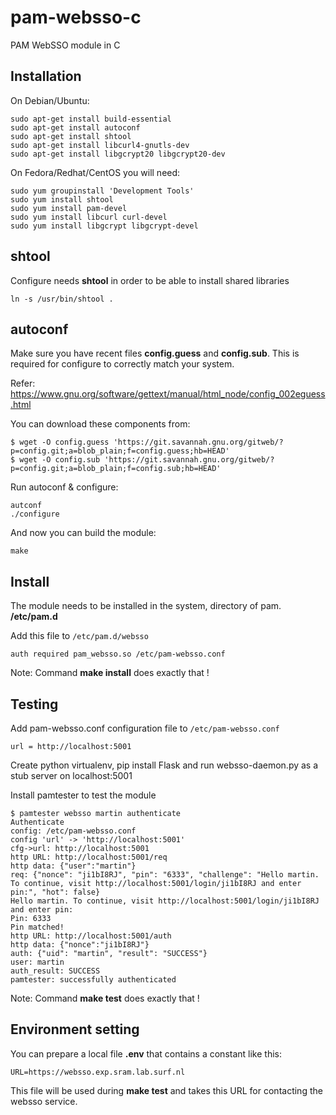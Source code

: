 # pam-websso-c
PAM WebSSO module in C

## Installation

On Debian/Ubuntu:
~~~
sudo apt-get install build-essential
sudo apt-get install autoconf
sudo apt-get install shtool
sudo apt-get install libcurl4-gnutls-dev
sudo apt-get install libgcrypt20 libgcrypt20-dev
~~~

On Fedora/Redhat/CentOS you will need:
~~~
sudo yum groupinstall 'Development Tools'
sudo yum install shtool
sudo yum install pam-devel
sudo yum install libcurl curl-devel
sudo yum install libgcrypt libgcrypt-devel
~~~

## shtool

Configure needs **shtool** in order to be able to install shared libraries

~~~
ln -s /usr/bin/shtool .
~~~
## autoconf

Make sure you have recent files **config.guess** and **config.sub**.
This is required for configure to correctly match your system.

Refer: https://www.gnu.org/software/gettext/manual/html_node/config_002eguess.html

You can download these components from:

~~~
$ wget -O config.guess 'https://git.savannah.gnu.org/gitweb/?p=config.git;a=blob_plain;f=config.guess;hb=HEAD'
$ wget -O config.sub 'https://git.savannah.gnu.org/gitweb/?p=config.git;a=blob_plain;f=config.sub;hb=HEAD'
~~~

Run autoconf & configure:

~~~
autconf 
./configure
~~~

And now you can build the module:

~~~
make
~~~

## Install

The module needs to be installed in the system, directory of pam. **/etc/pam.d**

Add this file to ```/etc/pam.d/websso```

~~~
auth required pam_websso.so /etc/pam-websso.conf
~~~

Note:
Command **make install** does exactly that !
## Testing

Add pam-websso.conf configuration file to ```/etc/pam-websso.conf```

~~~
url = http://localhost:5001
~~~

Create python virtualenv, pip install Flask and run websso-daemon.py as a stub server on localhost:5001

Install pamtester to test the module

~~~
$ pamtester websso martin authenticate
Authenticate
config: /etc/pam-websso.conf
config 'url' -> 'http://localhost:5001'
cfg->url: http://localhost:5001
http URL: http://localhost:5001/req
http data: {"user":"martin"}
req: {"nonce": "ji1bI8RJ", "pin": "6333", "challenge": "Hello martin. To continue, visit http://localhost:5001/login/ji1bI8RJ and enter pin:", "hot": false}
Hello martin. To continue, visit http://localhost:5001/login/ji1bI8RJ and enter pin:
Pin: 6333
Pin matched!
http URL: http://localhost:5001/auth
http data: {"nonce":"ji1bI8RJ"}
auth: {"uid": "martin", "result": "SUCCESS"}
user: martin
auth_result: SUCCESS
pamtester: successfully authenticated
~~~

Note:
Command **make test** does exactly that !

## Environment setting

You can prepare a local file **.env** that contains a constant like this:

~~~
URL=https://websso.exp.sram.lab.surf.nl
~~~

This file will be used during **make test** and takes this URL for contacting the websso service.